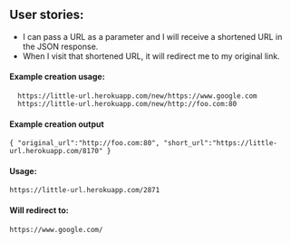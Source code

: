 ## User stories:

* I can pass a URL as a parameter and I will receive a shortened URL in the JSON response.  
* When I visit that shortened URL, it will redirect me to my original link.  
  
#### Example creation usage:  
```
  https://little-url.herokuapp.com/new/https://www.google.com  
  https://little-url.herokuapp.com/new/http://foo.com:80
```
     
#### Example creation output
```
{ "original_url":"http://foo.com:80", "short_url":"https://little-url.herokuapp.com/8170" }  
```

#### Usage:  
```
https://little-url.herokuapp.com/2871 
```

#### Will redirect to:
```
https://www.google.com/
```
